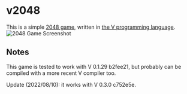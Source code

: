 # v2048

This is a simple [2048 game](https://play2048.co/), written in [the V programming language](https://vlang.io/).
![2048 Game Screenshot](https://url4e.com/gyazo/images/1ad829cf.png)

## Notes
This game is tested to work with V 0.1.29 b2fee21, but probably can be compiled with a more recent V compiler too.

Update (2022/08/10): it works with V 0.3.0 c752e5e.
